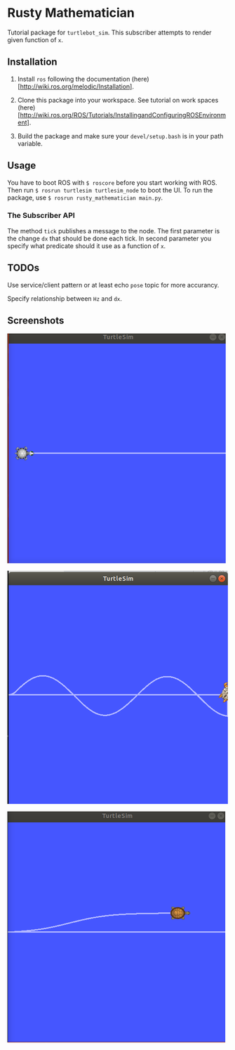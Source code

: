 # Rusty Mathematician

Tutorial package for `turtlebot_sim`. This subscriber attempts to render given function of `x`.

## Installation
1. Install `ros` following the documentation (here)[http://wiki.ros.org/melodic/Installation].

2. Clone this package into your workspace. See tutorial on work spaces (here)[http://wiki.ros.org/ROS/Tutorials/InstallingandConfiguringROSEnvironment].

3. Build the package and make sure your `devel/setup.bash` is in your path variable.

## Usage
You have to boot ROS with `$ roscore` before you start working with ROS. Then run `$ rosrun turtlesim turtlesim_node` to boot the UI.
To run the package, use `$ rosrun rusty_mathematician main.py`.

### The Subscriber API
The method `tick` publishes a message to the node.
The first parameter is the change `dx` that should be done each tick.
In second parameter you specify what predicate should it use as a function of `x`.

## TODOs
Use service/client pattern or at least echo `pose` topic for more accurancy.

Specify relationship between `Hz` and `dx`.

## Screenshots

![drawing axis x](_screenshots/axis.png "Turtlebot draws axis x")

![sinus attempt](_screenshots/sin.png "Attempting sinus")

![sinus attempt](_screenshots/natural.png "1 / (1 + E^-x)")
